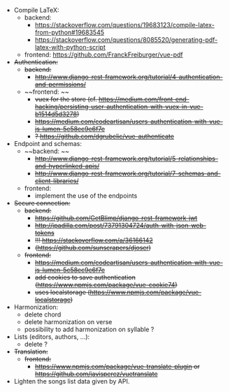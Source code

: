 * Compile LaTeX:
    * backend: 
        * https://stackoverflow.com/questions/19683123/compile-latex-from-python#19683545
        * https://stackoverflow.com/questions/8085520/generating-pdf-latex-with-python-script
    * frontend: https://github.com/FranckFreiburger/vue-pdf
* ~~Authentication:~~
    * ~~backend:~~
        * ~~http://www.django-rest-framework.org/tutorial/4-authentication-and-permissions/~~
    * ~~frontend: ~~
        * ~~vuex for the store (cf. https://medium.com/front-end-hacking/persisting-user-authentication-with-vuex-in-vue-b1514d5d3278)~~
        * ~~https://medium.com/codeartisan/users-authentication-with-vue-js-lumen-5e58ec9e6f7e~~
        * ~~? https://github.com/dgrubelic/vue-authenticate~~
* Endpoint and schemas:
    * ~~backend: ~~
        * ~~http://www.django-rest-framework.org/tutorial/5-relationships-and-hyperlinked-apis/~~
        * ~~http://www.django-rest-framework.org/tutorial/7-schemas-and-client-libraries/~~
    * frontend:
        * implement the use of the endpoints
* ~~Secure connection:~~
    * ~~backend:~~
        * ~~https://github.com/GetBlimp/django-rest-framework-jwt~~
        * ~~http://jpadilla.com/post/73791304724/auth-with-json-web-tokens~~
        * ~~!!! https://stackoverflow.com/a/36166142~~
        * ~~(https://github.com/sunscrapers/djoser)~~
    * ~~frontend:~~
        * ~~https://medium.com/codeartisan/users-authentication-with-vue-js-lumen-5e58ec9e6f7e~~
        * ~~add cookies to save authentication (https://www.npmjs.com/package/vue-cookie74)~~
        * ~~uses localstorage (https://www.npmjs.com/package/vue-localstorage)~~
* Harmonization:
    * delete chord
    * delete harmonization on verse
    * possibility to add harmonization on syllable ?
* Lists (editors, authors, ...):
    * delete ?
* ~~Translation:~~
    * ~~frontend:~~
        * ~~https://www.npmjs.com/package/vue-translate-plugin or https://github.com/javisperez/vuetranslate~~
* Lighten the songs list data given by API.
